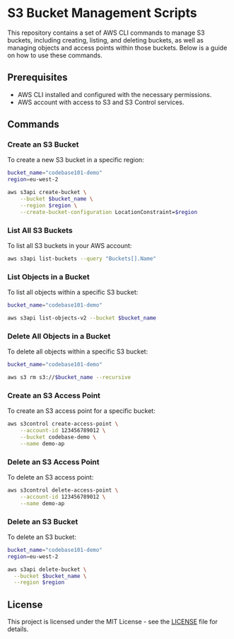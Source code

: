 # S3 Bucket Management Scripts

This repository contains a set of AWS CLI commands to manage S3 buckets, including creating, listing, and deleting buckets, as well as managing objects and access points within those buckets. Below is a guide on how to use these commands.

## Prerequisites

- AWS CLI installed and configured with the necessary permissions.
- AWS account with access to S3 and S3 Control services.

## Commands

### Create an S3 Bucket

To create a new S3 bucket in a specific region:

```bash
bucket_name="codebase101-demo"
region=eu-west-2

aws s3api create-bucket \
    --bucket $bucket_name \
    --region $region \
    --create-bucket-configuration LocationConstraint=$region
```

### List All S3 Buckets

To list all S3 buckets in your AWS account:

```bash
aws s3api list-buckets --query "Buckets[].Name"
```

### List Objects in a Bucket

To list all objects within a specific S3 bucket:

```bash
bucket_name="codebase101-demo"

aws s3api list-objects-v2 --bucket $bucket_name
```

### Delete All Objects in a Bucket

To delete all objects within a specific S3 bucket:

```bash
bucket_name="codebase101-demo"

aws s3 rm s3://$bucket_name --recursive
```

### Create an S3 Access Point

To create an S3 access point for a specific bucket:

```bash
aws s3control create-access-point \
    --account-id 123456789012 \
    --bucket codebase-demo \
    --name demo-ap
```

### Delete an S3 Access Point

To delete an S3 access point:

```bash
aws s3control delete-access-point \
    --account-id 123456789012 \
    --name demo-ap
```

### Delete an S3 Bucket

To delete an S3 bucket:

```bash
bucket_name="codebase101-demo"
region=eu-west-2

aws s3api delete-bucket \
  --bucket $bucket_name \
  --region $region
```


## License

This project is licensed under the MIT License - see the [LICENSE](LICENSE) file for details.
